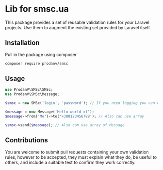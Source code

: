 # Lib for smsc.ua

This package provides a set of reusable validation rules for your Laravel projects. Use them to augment the existing set provided by Laravel itself.

## Installation

Pull in the package using composer

```bash
composer require prodanv/smsc
```

## Usage

```php
use ProdanV\SMSc\SMSc;
use ProdanV\SMSc\Message;

$smsc = new SMSc('login', 'password'); // If you need logging you can use third param to pass logger

$message = new Message('Hello world =)');
$message->from('Me')->to('+380123456789'); // Also can use array

$smsc->send($message); // Also can use array of Message

```

## Contributions

You are welcome to submit pull requests containing your own validation rules, however to be accepted, they must explain what they do, be useful to others, and include a suitable test to confirm they work correctly.